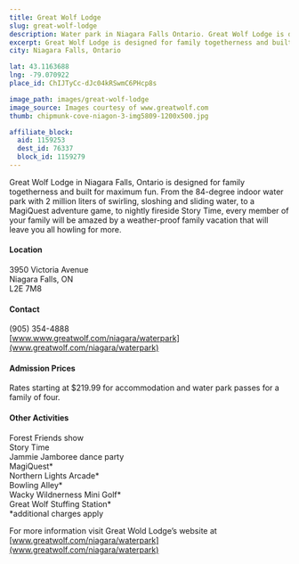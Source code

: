```yaml
---
title: Great Wolf Lodge
slug: great-wolf-lodge
description: Water park in Niagara Falls Ontario. Great Wolf Lodge is designed for family togetherness and built for maximum fun.
excerpt: Great Wolf Lodge is designed for family togetherness and built for maximum fun.
city: Niagara Falls, Ontario

lat: 43.1163688
lng: -79.070922
place_id: ChIJTyCc-dJc04kRSwmC6PHcp8s

image_path: images/great-wolf-lodge
image_source: Images courtesy of www.greatwolf.com
thumb: chipmunk-cove-niagon-3-img5809-1200x500.jpg

affiliate_block:
  aid: 1159253
  dest_id: 76337
  block_id: 1159279
---
```

Great Wolf Lodge in Niagara Falls, Ontario is designed for family togetherness and built for maximum fun. From the 84-degree indoor water park with 2 million liters of swirling, sloshing and sliding water, to a MagiQuest adventure game, to nightly fireside Story Time, every member of your family will be amazed by a weather-proof family vacation that will leave you all howling for more.

#### Location
3950 Victoria Avenue  
Niagara Falls, ON  
L2E 7M8  

#### Contact
(905) 354-4888   
[www.www.greatwolf.com/niagara/waterpark](www.greatwolf.com/niagara/waterpark)

#### Admission Prices
Rates starting at $219.99 for accommodation and water park passes for a family of four.

#### Other Activities
Forest Friends show  
Story Time  
Jammie Jamboree dance party  
MagiQuest*  
Northern Lights Arcade*  
Bowling Alley*  
Wacky Wildnerness Mini Golf*  
Great Wolf Stuffing Station*  
*additional charges apply  

For more information visit Great Wold Lodge’s website at [www.greatwolf.com/niagara/waterpark](www.greatwolf.com/niagara/waterpark)
